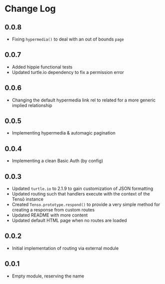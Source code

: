 # Change Log

## 0.0.8
- Fixing `hypermedia()` to deal with an out of bounds `page`

## 0.0.7
- Added hippie functional tests
- Updated turtle.io dependency to fix a permission error

## 0.0.6
- Changing the default hypermedia link rel to related for a more generic implied relationship

## 0.0.5
- Implementing hypermedia & automagic pagination

## 0.0.4
- Implementing a clean Basic Auth (by config)

## 0.0.3
- Updated `turtle.io` to 2.1.9 to gain customization of JSON formatting
- Updated routing such that handlers execute with the context of the Tensō instance
- Created `Tenso.prototype.respond()` to provide a very simple method for creating a response from custom routes
- Updated README with more content
- Updated default HTML page when no routes are loaded

## 0.0.2
- Initial implementation of routing via external module

## 0.0.1
- Empty module, reserving the name